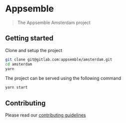 # Appsemble

> The Appsemble Amsterdam project

## Getting started

Clone and setup the project

```sh
git clone git@gitlab.com:appsemble/amsterdam.git
cd amsterdam
yarn
```

The project can be served using the following command

```sh
yarn start
```

## Contributing

Please read our [contributing guidelines](./CONTRIBUTING.md)
